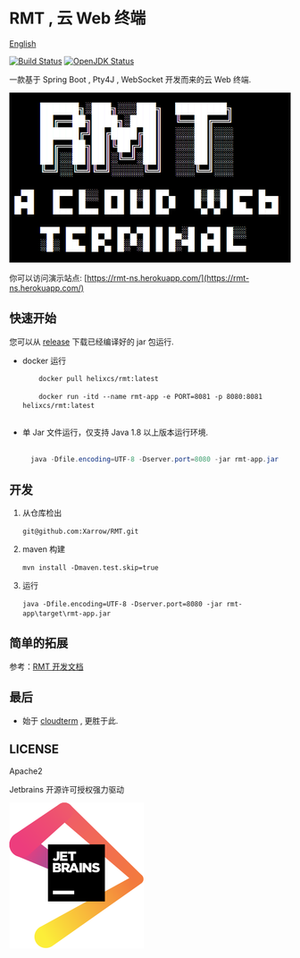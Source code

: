 # RMT , 云 Web 终端

[English](en.md)

[![Build Status](https://travis-ci.org/Xarrow/RMT.svg?branch=master)](https://travis-ci.org/Xarrow/RMT)
[![OpenJDK Status](https://img.shields.io/badge/OpenJDK-1.8-brightgreen.svg)](https://openjdk.java.net/install/)

一款基于 Spring Boot , Pty4J , WebSocket 开发而来的云 Web 终端.

![img](../asserts/slogo.png)

你可以访问演示站点: [https://rmt-ns.herokuapp.com/](https://rmt-ns.herokuapp.com/)

## 快速开始

您可以从 [release](https://github.com/Xarrow/RMT/releases/) 下载已经编译好的 jar 包运行.

* docker 运行
    
     ```
         docker pull helixcs/rmt:latest
       
         docker run -itd --name rmt-app -e PORT=8081 -p 8080:8081 helixcs/rmt:latest
      
     ```
      
* 单 Jar 文件运行，仅支持 Java 1.8 以上版本运行环境.

    ```java
  
      java -Dfile.encoding=UTF-8 -Dserver.port=8080 -jar rmt-app.jar 
  
    ```

## 开发

1. 从仓库检出

    `git@github.com:Xarrow/RMT.git`

2. maven 构建 
    
    `mvn install -Dmaven.test.skip=true`
    
3. 运行
    
    `java -Dfile.encoding=UTF-8 -Dserver.port=8080 -jar rmt-app\target\rmt-app.jar`
    
## 简单的拓展

参考：[RMT 开发文档](dev.md)

## 最后

* 始于 [cloudterm](https://github.com/javaterminal/cloudterm) , 更胜于此.

## LICENSE

Apache2

Jetbrains 开源许可授权强力驱动

![img](../asserts/jetbrains.svg)